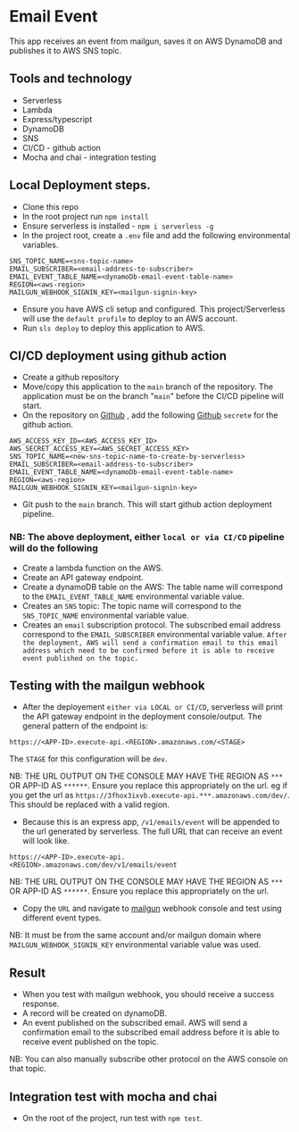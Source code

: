 # Email Event
This app receives an event from mailgun, saves it on AWS DynamoDB and publishes it to AWS SNS topic.

## Tools and technology
- Serverless
- Lambda
- Express/typescript
- DynamoDB
- SNS
- CI/CD - github action
- Mocha and chai - integration testing

## Local Deployment steps.
- Clone this repo
- In the root project run `npm install`
- Ensure serverless is installed - `npm i serverless -g`
- In the project root, create a `.env` file and add the following environmental variables.
```
SNS_TOPIC_NAME=<sns-topic-name>
EMAIL_SUBSCRIBER=<email-address-to-subscriber>
EMAIL_EVENT_TABLE_NAME=<dynamoDb-email-event-table-name>
REGION=<aws-region>
MAILGUN_WEBHOOK_SIGNIN_KEY=<mailgun-signin-key>
```
- Ensure you have AWS cli setup and configured. This project/Serverless will use the `default profile` to deploy to an AWS account.
- Run `sls deploy` to deploy this application to AWS.


## CI/CD deployment using github action
- Create a github repository
- Move/copy this application to the `main` branch of the repository. The application must be on the branch "`main`" before the CI/CD pipeline will start.
- On the repository on [Github](https://github.com/) , add the following [Github](https://github.com/) `secrete` for the github action.
```
AWS_ACCESS_KEY_ID=<AWS_ACCESS_KEY_ID>
AWS_SECRET_ACCESS_KEY=<AWS_SECRET_ACCESS_KEY>
SNS_TOPIC_NAME=<new-sns-topic-name-to-create-by-serverless>
EMAIL_SUBSCRIBER=<email-address-to-subscriber>
EMAIL_EVENT_TABLE_NAME=<dynamoDb-email-event-table-name>
REGION=<aws-region>
MAILGUN_WEBHOOK_SIGNIN_KEY=<mailgun-signin-key>
```
- Git push to the `main` branch. This will start github action deployment pipeline.


### NB: The above deployment, either `local or via CI/CD` pipeline will do the following
- Create a lambda function on the AWS.
- Create an API gateway endpoint.
- Create a dynamoDB table on the AWS: The table name will correspond to the `EMAIL_EVENT_TABLE_NAME` environmental variable value.
- Creates an `SNS` topic: The topic name will correspond to the `SNS_TOPIC_NAME` environmental variable value.
- Creates an `email` subscription protocol. The subscribed email address correspond to the `EMAIL_SUBSCRIBER` environmental variable value. `After the deployment, AWS will send a confirmation email to this email address which need to be confirmed before it is able to receive event published on the topic.`

## Testing with the mailgun webhook
- After the deployement `either via LOCAL or CI/CD`, serverless will print the API gateway endpoint in the deployment console/output. The general pattern of the endpoint is:
```
https://<APP-ID>.execute-api.<REGION>.amazonaws.com/<STAGE>
```
  The `STAGE` for this configuration will be `dev`.

  NB: THE URL OUTPUT ON THE CONSOLE MAY HAVE THE REGION AS `***` OR APP-ID AS `******`. Ensure you replace this appropriately on the url. eg if you get the url as `https://3fhox3ixvb.execute-api.***.amazonaws.com/dev/`. This should be replaced with a valid region.

- Because this is an express app, `/v1/emails/event` will be appended to the url generated by serverless. The full URL that can receive an event will look like. 
```
https://<APP-ID>.execute-api.<REGION>.amazonaws.com/dev/v1/emails/event
```

NB: THE URL OUTPUT ON THE CONSOLE MAY HAVE THE REGION AS `***` OR APP-ID AS `******`. Ensure you replace this appropriately on the url.
- Copy the `URL` and navigate to [mailgun](https://app.mailgun.com/app/dashboard) webhook console and test using different event types.

NB: It must be from the same account and/or mailgun domain where `MAILGUN_WEBHOOK_SIGNIN_KEY` environmental variable value was used.

## Result
- When you test with mailgun webhook, you should receive a success response.
- A record will be created on dynamoDB.
- An event published on the subscribed email. AWS will send a confirmation email to the subscribed email address before it is able to receive event published on the topic.

NB: You can also manually subscribe other protocol on the AWS console on that topic.

## Integration test with mocha and chai
- On the root of the project, run test with `npm test`.